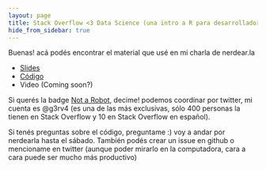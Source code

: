```yaml
---
layout: page
title: Stack Overflow <3 Data Science (una intro a R para desarrolladores)
hide_from_sidebar: true
---
```

Buenas! acá podés encontrar el material que usé en mi charla de nerdear.la

* [Slides](https://github.com/g3rv4/TagsEnSOes/blob/master/slides.pdf)
* [Código](https://github.com/g3rv4/TagsEnSOes)
* Video (Coming soon?)

Si querés la badge [Not a Robot](https://stackoverflow.com/help/badges/6381/not-a-robot), decime! podemos coordinar por twitter, mi cuenta es @g3rv4 (es una de las más exclusivas, sólo 400 personas la tienen en Stack Overflow y 10 en Stack Overflow en español).

Si tenés preguntas sobre el código, preguntame :) voy a andar por nerdearla hasta el sábado. También podés crear un issue en github o mencioname en twitter (aunque poder mirarlo en la computadora, cara a cara puede ser mucho más productivo)
